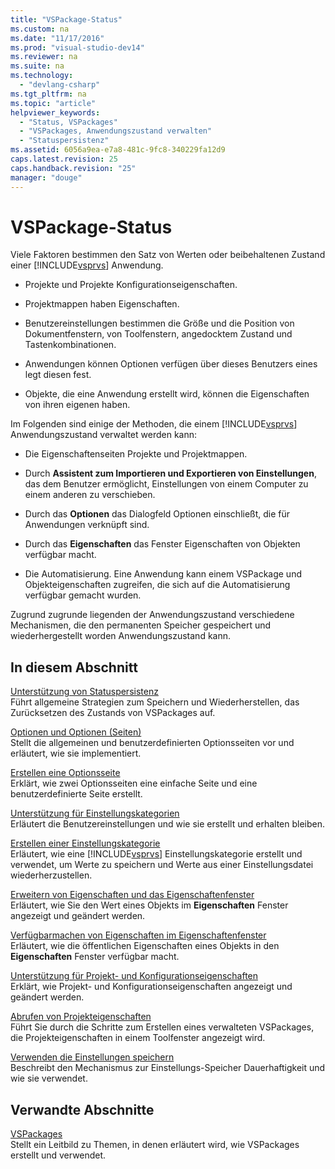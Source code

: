 ```yaml
---
title: "VSPackage-Status"
ms.custom: na
ms.date: "11/17/2016"
ms.prod: "visual-studio-dev14"
ms.reviewer: na
ms.suite: na
ms.technology: 
  - "devlang-csharp"
ms.tgt_pltfrm: na
ms.topic: "article"
helpviewer_keywords: 
  - "Status, VSPackages"
  - "VSPackages, Anwendungszustand verwalten"
  - "Statuspersistenz"
ms.assetid: 6056a9ea-e7a8-481c-9fc8-340229fa12d9
caps.latest.revision: 25
caps.handback.revision: "25"
manager: "douge"
---
```

# VSPackage-Status
Viele Faktoren bestimmen den Satz von Werten oder beibehaltenen Zustand einer [!INCLUDE[vsprvs](../assembler/masm/includes/vsprvs_md.md)] Anwendung.  
  
-   Projekte und Projekte Konfigurationseigenschaften.  
  
-   Projektmappen haben Eigenschaften.  
  
-   Benutzereinstellungen bestimmen die Größe und die Position von Dokumentfenstern, von Toolfenstern, angedocktem Zustand und Tastenkombinationen.  
  
-   Anwendungen können Optionen verfügen über dieses Benutzers eines legt diesen fest.  
  
-   Objekte, die eine Anwendung erstellt wird, können die Eigenschaften von ihren eigenen haben.  
  
 Im Folgenden sind einige der Methoden, die einem [!INCLUDE[vsprvs](../assembler/masm/includes/vsprvs_md.md)] Anwendungszustand verwaltet werden kann:  
  
-   Die Eigenschaftenseiten Projekte und Projektmappen.  
  
-   Durch **Assistent zum Importieren und Exportieren von Einstellungen**, das dem Benutzer ermöglicht, Einstellungen von einem Computer zu einem anderen zu verschieben.  
  
-   Durch das **Optionen** das Dialogfeld Optionen einschließt, die für Anwendungen verknüpft sind.  
  
-   Durch das **Eigenschaften** das Fenster Eigenschaften von Objekten verfügbar macht.  
  
-   Die Automatisierung.  Eine Anwendung kann einem VSPackage und Objekteigenschaften zugreifen, die sich auf die Automatisierung verfügbar gemacht wurden.  
  
 Zugrund zugrunde liegenden der Anwendungszustand verschiedene Mechanismen, die den permanenten Speicher gespeichert und wiederhergestellt worden Anwendungszustand kann.  
  
## In diesem Abschnitt  
 [Unterstützung von Statuspersistenz](../misc/support-for-state-persistence.md)  
 Führt allgemeine Strategien zum Speichern und Wiederherstellen, das Zurücksetzen des Zustands von VSPackages auf.  
  
 [Optionen und Optionen \(Seiten\)](../Topic/Options%20and%20Options%20Pages.md)  
 Stellt die allgemeinen und benutzerdefinierten Optionsseiten vor und erläutert, wie sie implementiert.  
  
 [Erstellen eine Optionsseite](../Topic/Creating%20an%20Options%20Page.md)  
 Erklärt, wie zwei Optionsseiten eine einfache Seite und eine benutzerdefinierte Seite erstellt.  
  
 [Unterstützung für Einstellungskategorien](../misc/support-for-settings-categories.md)  
 Erläutert die Benutzereinstellungen und wie sie erstellt und erhalten bleiben.  
  
 [Erstellen einer Einstellungskategorie](../Topic/Creating%20a%20Settings%20Category.md)  
 Erläutert, wie eine [!INCLUDE[vsprvs](../assembler/masm/includes/vsprvs_md.md)] Einstellungskategorie erstellt und verwendet, um Werte zu speichern und Werte aus einer Einstellungsdatei wiederherzustellen.  
  
 [Erweitern von Eigenschaften und das Eigenschaftenfenster](../Topic/Extending%20Properties%20and%20the%20Property%20Window.md)  
 Erläutert, wie Sie den Wert eines Objekts im **Eigenschaften** Fenster angezeigt und geändert werden.  
  
 [Verfügbarmachen von Eigenschaften im Eigenschaftenfenster](../Topic/Exposing%20Properties%20to%20the%20Properties%20Window.md)  
 Erläutert, wie die öffentlichen Eigenschaften eines Objekts in den **Eigenschaften** Fenster verfügbar macht.  
  
 [Unterstützung für Projekt\- und Konfigurationseigenschaften](../Topic/Support%20for%20Project%20and%20Configuration%20Properties.md)  
 Erklärt, wie Projekt\- und Konfigurationseigenschaften angezeigt und geändert werden.  
  
 [Abrufen von Projekteigenschaften](../Topic/Getting%20Project%20Properties.md)  
 Führt Sie durch die Schritte zum Erstellen eines verwalteten VSPackages, die Projekteigenschaften in einem Toolfenster angezeigt wird.  
  
 [Verwenden die Einstellungen speichern](../Topic/Using%20the%20Settings%20Store.md)  
 Beschreibt den Mechanismus zur Einstellungs\-Speicher Dauerhaftigkeit und wie sie verwendet.  
  
## Verwandte Abschnitte  
 [VSPackages](../Topic/VSPackages.md)  
 Stellt ein Leitbild zu Themen, in denen erläutert wird, wie VSPackages erstellt und verwendet.